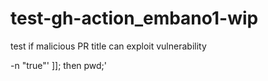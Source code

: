 # test-gh-action_embano1-wip

test if malicious PR title can exploit vulnerability

-n "true"' ]]; then pwd;'
